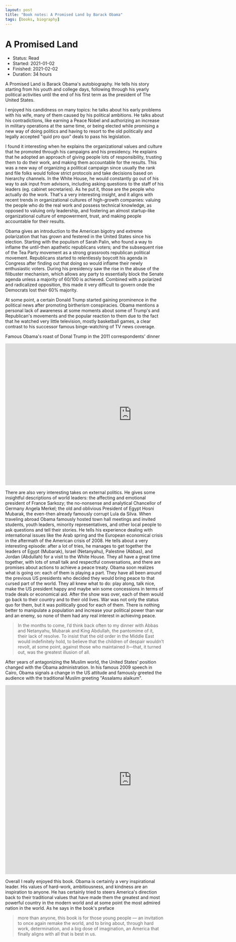 ```yaml
---
layout: post
title: "Book notes: A Promised Land by Barack Obama"
tags: [books, biography]
---
```


# A Promised Land
- Status: Read
- Started: 2021-01-02
- Finished: 2021-02-02
- Duration: 34 hours

A Promised Land is Barack Obama's autobiography. He tells his story starting from his youth and college days, following through his yearly political activities until the end of his first term as the president of The United States.

I enjoyed his candidness on many topics: he talks about his early problems with his wife, many of them caused by his political ambitions. He talks about his contradictions, like earning a Peace Nobel and authorizing an increase in military operations at the same time, or being elected while promising a new way of doing politics and having to resort to the old politically and legally accepted "quid pro quo" deals to pass his legislation.

I found it interesting when he explains the organizational values and culture that he promoted through his campaigns and his presidency. He explains that he adopted an approach of giving people lots of responsibility, trusting them to do their work, and making them accountable for the results. This was a new way of organizing a political campaign since usually the rank and file folks would follow strict protocols and take decisions based on hierarchy channels. In the White House, he would constantly go out of his way to ask input from advisors, including asking questions to the staff of his leaders (eg. cabinet secretaries). As he put it, those are the people who actually do the work. That's a very interesting insight, and it aligns with recent trends in organizational cultures of high-growth companies: valuing the people who do the real work and possess technical knowledge, as opposed to valuing only leadership, and fostering an almost startup-like organizational culture of empowerment, trust, and making people accountable for their results.

Obama gives an introduction to the American bigotry and extreme polarization that has grown and festered in the United States since his election. Starting with the populism of Sarah Palin, who found a way to inflame the until-then apathetic republicans voters; and the subsequent rise of the Tea Party movement as a strong grassroots republican political movement. Republicans started to relentlessly boycott his agenda in Congress after finding out that doing so would inflame their newly enthusiastic voters. During his presidency saw the rise in the abuse of the filibuster mechanism, which allows any party to essentially block the Senate agenda unless a majority of 60/100 is achieved. Combined with a polarized and radicalized opposition, this made it very difficult to govern onde the Democrats lost their 60% majority.

At some point, a certain Donald Trump started gaining prominence in the political news after promoting birtherism conspiracies. Obama mentions a personal lack of awareness at some moments about some of Trump's and Republican's movements and the popular reaction to them due to the fact that he watched very little television, mostly basketball games, a clear contrast to his successor famous binge-watching of TV news coverage.

Famous Obama's roast of Donal Trump in the 2011 correspondents' dinner
<iframe width="800" height="450" src="https://www.youtube.com/embed/HHckZCxdRkA" frameborder="0" allow="accelerometer; autoplay; clipboard-write; encrypted-media; gyroscope; picture-in-picture" allowfullscreen></iframe>

There are also very interesting takes on external politics. He gives some insightful descriptions of world leaders: the affecting and emotional president of France Sarkozy; the no-nonsense and analytical Chancellor of Germany Angela Merkel; the old and oblivious President of Egypt Hosni Mubarak, the even-then already famously corrupt Lula da Silva. When traveling abroad Obama famously hosted town hall meetings and invited students, youth leaders, minority representatives, and other local people to ask questions and tell their stories. He tells his experience dealing with international issues like the Arab spring and the European economical crisis in the aftermath of the American crisis of 2008. He tells about a very interesting episode: after a lot of tries, he manages to get together the leaders of Egypt (Mubarak), Israel (Netanyahu), Palestine (Abbas), and Jordan (Abdullah) for a visit to the White House. They all have a great time together, with lots of small talk and respectful conversations, and there are promises about actions to achieve a peace treaty. Obama soon realizes what is going on: each of them is playing a part. They have all been around the previous US presidents who decided they would bring peace to that cursed part of the world. They all knew what to do: play along, talk nice, make the US president happy and maybe win some concessions in terms of trade deals or economical aid. After the show was over, each of them would go back to their country and to their old lives. War was not only the status quo for them, but it was politically good for each of them. There is nothing better to manipulate a population and increase your political power than war and an enemy, so none of them had any real interest in achieving peace.

> In the months to come, I’d think back often to my dinner with Abbas and Netanyahu, Mubarak and King Abdullah, the pantomime of it, their lack of resolve. To insist that the old order in the Middle East would indefinitely hold, to believe that the children of despair wouldn’t revolt, at some point, against those who maintained it—that, it turned out, was the greatest illusion of all.

After years of antagonizing the Muslim world, the United States' position changed with the Obama administration. In his famous 2009 speech in Cairo, Obama signals a change in the US attitude and famously greeted the audience with the traditional Muslim greeting "Assalamu alaikum".
<iframe width="800" height="600" src="https://www.youtube.com/embed/B_889oBKkNU" frameborder="0" allow="accelerometer; autoplay; clipboard-write; encrypted-media; gyroscope; picture-in-picture" allowfullscreen></iframe>

Overall I really enjoyed this book. Obama is certainly a very inspirational leader. His values of hard-work, ambitiousness, and kindness are an inspiration to anyone. He has certainly tried to steers America's direction back to their traditional values that have made them the greatest and most powerful country in the modern world and at some point the most admired nation in the world. As he says in the book's preface

> more than anyone, this book is for those young people — an invitation to once again remake the world, and to bring about, through hard work, determination, and a big dose of imagination, an America that finally aligns with all that is best in us.

